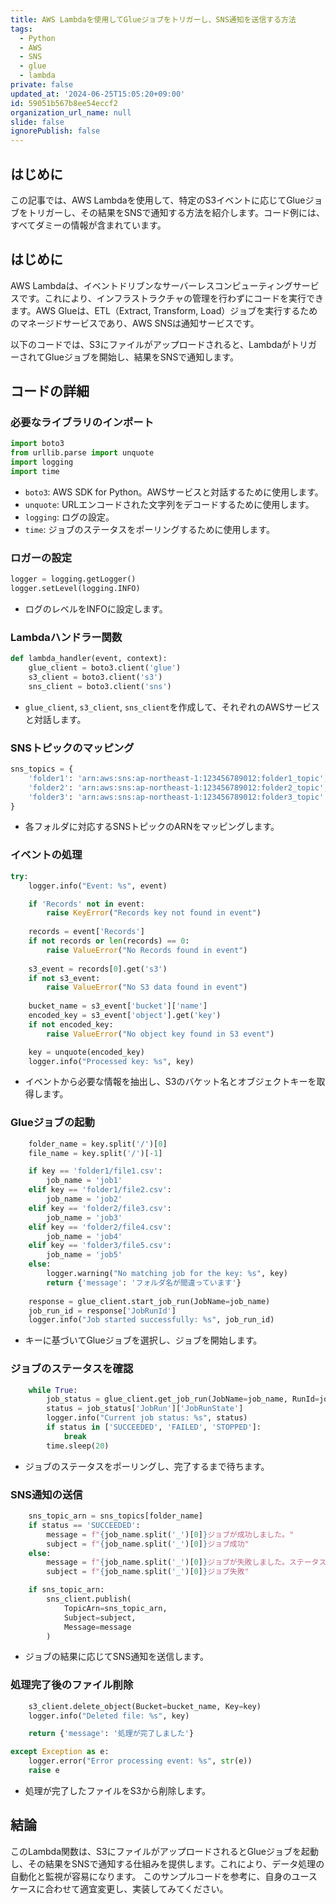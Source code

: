 ```yaml
---
title: AWS Lambdaを使用してGlueジョブをトリガーし、SNS通知を送信する方法
tags:
  - Python
  - AWS
  - SNS
  - glue
  - lambda
private: false
updated_at: '2024-06-25T15:05:20+09:00'
id: 59051b567b8ee54eccf2
organization_url_name: null
slide: false
ignorePublish: false
---
```

## はじめに
この記事では、AWS Lambdaを使用して、特定のS3イベントに応じてGlueジョブをトリガーし、その結果をSNSで通知する方法を紹介します。コード例には、すべてダミーの情報が含まれています。

## はじめに

AWS Lambdaは、イベントドリブンなサーバーレスコンピューティングサービスです。これにより、インフラストラクチャの管理を行わずにコードを実行できます。AWS Glueは、ETL（Extract, Transform, Load）ジョブを実行するためのマネージドサービスであり、AWS SNSは通知サービスです。

以下のコードでは、S3にファイルがアップロードされると、LambdaがトリガーされてGlueジョブを開始し、結果をSNSで通知します。

## コードの詳細

### 必要なライブラリのインポート

```python
import boto3
from urllib.parse import unquote
import logging
import time
```

- `boto3`: AWS SDK for Python。AWSサービスと対話するために使用します。
- `unquote`: URLエンコードされた文字列をデコードするために使用します。
- `logging`: ログの設定。
- `time`: ジョブのステータスをポーリングするために使用します。

### ロガーの設定

```python
logger = logging.getLogger()
logger.setLevel(logging.INFO)
```

- ログのレベルをINFOに設定します。

### Lambdaハンドラー関数

```python
def lambda_handler(event, context):
    glue_client = boto3.client('glue')
    s3_client = boto3.client('s3')
    sns_client = boto3.client('sns')
```

- `glue_client`, `s3_client`, `sns_client`を作成して、それぞれのAWSサービスと対話します。

### SNSトピックのマッピング

```python
sns_topics = {
    'folder1': 'arn:aws:sns:ap-northeast-1:123456789012:folder1_topic',
    'folder2': 'arn:aws:sns:ap-northeast-1:123456789012:folder2_topic',
    'folder3': 'arn:aws:sns:ap-northeast-1:123456789012:folder3_topic'
}
```

- 各フォルダに対応するSNSトピックのARNをマッピングします。

### イベントの処理

```python
try:
    logger.info("Event: %s", event)

    if 'Records' not in event:
        raise KeyError("Records key not found in event")
    
    records = event['Records']
    if not records or len(records) == 0:
        raise ValueError("No Records found in event")
    
    s3_event = records[0].get('s3')
    if not s3_event:
        raise ValueError("No S3 data found in event")
    
    bucket_name = s3_event['bucket']['name']
    encoded_key = s3_event['object'].get('key')
    if not encoded_key:
        raise ValueError("No object key found in S3 event")

    key = unquote(encoded_key)
    logger.info("Processed key: %s", key)
```

- イベントから必要な情報を抽出し、S3のバケット名とオブジェクトキーを取得します。

### Glueジョブの起動

```python
    folder_name = key.split('/')[0]
    file_name = key.split('/')[-1]

    if key == 'folder1/file1.csv':
        job_name = 'job1'
    elif key == 'folder1/file2.csv':
        job_name = 'job2'
    elif key == 'folder2/file3.csv':
        job_name = 'job3'
    elif key == 'folder2/file4.csv':
        job_name = 'job4'
    elif key == 'folder3/file5.csv':
        job_name = 'job5'
    else:
        logger.warning("No matching job for the key: %s", key)
        return {'message': 'フォルダ名が間違っています'}
    
    response = glue_client.start_job_run(JobName=job_name)
    job_run_id = response['JobRunId']
    logger.info("Job started successfully: %s", job_run_id)
```

- キーに基づいてGlueジョブを選択し、ジョブを開始します。

### ジョブのステータスを確認

```python
    while True:
        job_status = glue_client.get_job_run(JobName=job_name, RunId=job_run_id)
        status = job_status['JobRun']['JobRunState']
        logger.info("Current job status: %s", status)
        if status in ['SUCCEEDED', 'FAILED', 'STOPPED']:
            break
        time.sleep(20)
```

- ジョブのステータスをポーリングし、完了するまで待ちます。

### SNS通知の送信

```python
    sns_topic_arn = sns_topics[folder_name]
    if status == 'SUCCEEDED':
        message = f"{job_name.split('_')[0]}ジョブが成功しました。"
        subject = f"{job_name.split('_')[0]}ジョブ成功"
    else:
        message = f"{job_name.split('_')[0]}ジョブが失敗しました。ステータス: {status}."
        subject = f"{job_name.split('_')[0]}ジョブ失敗"

    if sns_topic_arn:
        sns_client.publish(
            TopicArn=sns_topic_arn,
            Subject=subject,
            Message=message
        )
```

- ジョブの結果に応じてSNS通知を送信します。

### 処理完了後のファイル削除

```python
    s3_client.delete_object(Bucket=bucket_name, Key=key)
    logger.info("Deleted file: %s", key)

    return {'message': '処理が完了しました'}

except Exception as e:
    logger.error("Error processing event: %s", str(e))
    raise e
```

- 処理が完了したファイルをS3から削除します。

## 結論

このLambda関数は、S3にファイルがアップロードされるとGlueジョブを起動し、その結果をSNSで通知する仕組みを提供します。これにより、データ処理の自動化と監視が容易になります。
このサンプルコードを参考に、自身のユースケースに合わせて適宜変更し、実装してみてください。

